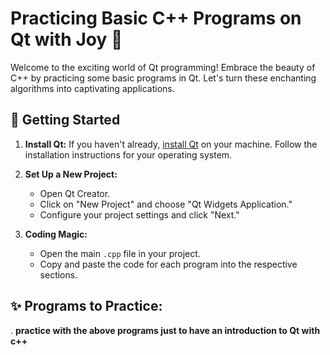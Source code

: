 # Practicing Basic C++ Programs on Qt with Joy 🚀

Welcome to the exciting world of Qt programming! Embrace the beauty of C++ by practicing some basic programs in Qt. Let's turn these enchanting algorithms into captivating applications.

## 🌟 Getting Started
1. **Install Qt:** If you haven't already, [install Qt](https://www.qt.io/download) on your machine. Follow the installation instructions for your operating system.

2. **Set Up a New Project:**
    - Open Qt Creator.
    - Click on "New Project" and choose "Qt Widgets Application."
    - Configure your project settings and click "Next."

3. **Coding Magic:**
    - Open the main `.cpp` file in your project.
    - Copy and paste the code for each program into the respective sections.

## ✨ Programs to Practice:
. **practice with the above programs just to have an introduction to Qt with c++**
  
